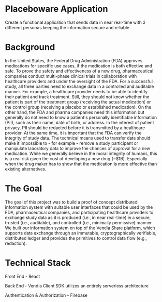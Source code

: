 # Placeboware Application

Create a functional application that sends data in near real-time with 3 different personas keeping the information secure and reliable.

# Background

In the United States, the Federal Drug Administration (FDA) approves medications for specific use cases, if the medication is both effective and safe. To prove the safety and effectiveness of a new drug, pharmaceutical companies conduct multi-phase clinical trials in collaboration with healthcare providers and under the oversight of the FDA. For a successful study, all three parties need to exchange data in a controlled and auditable manner. For example, a healthcare provider needs to be able to identify their patient and track treatment. Still, they should not know whether the patient is part of the treatment group (receiving the actual medication) or the control group (receiving a placebo or established medication). On the other hand, the FDA and pharma companies need this information but generally do not need to know a patient's personally identifiable information (PII), such as their name, date of birth, or address. In the interest of patient privacy, PII should be redacted before it is transmitted by a healthcare provider. At the same time, it is important that the FDA can verify the integrity of study data. The technical means used to transfer data should make it impossible to - for example - remove a study participant or manipulate laboratory data to improve the chances of approval for a new medication. While we generally believe in the moral integrity of humans, this is a real risk given the cost of developing a new drug (~$1B). Especially when the drug maker has to show that the medication is more effective than existing alternatives.

# The Goal

The goal of this project was to build a proof of concept distributed information system with suitable user interfaces that could be used by the FDA, pharmaceutical companies, and participating healthcare providers to exchange study data as it is produced (i.e., in near real-time) in a secure, trusted (i.e., auditable), and controlled (i.e., minimally permissive) manner. We built our information system on top of the Vendia Share platform, which supports data exchange through an immutable, cryptographically verifiable, distributed ledger and provides the primitives to control data flow (e.g., redaction). 

# Technical Stack

Front End - React 

Back End - Vendia Client SDK utilizes an entirely serverless architecture

Authentication & Authorization - Firebase
